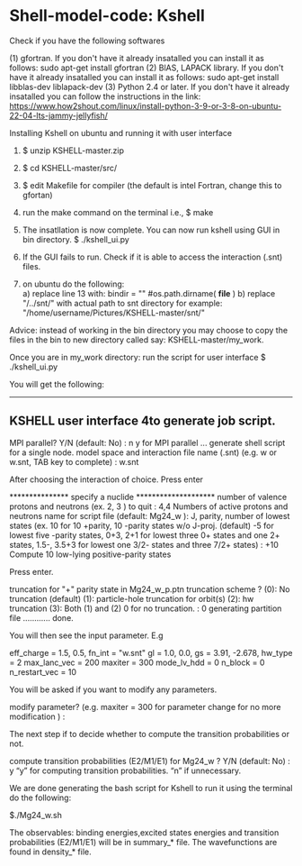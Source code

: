 #  Shell-model-code: Kshell

Check if you have the following softwares

(1) gfortran. If you don't have it already insatalled you can install it as follows: sudo apt-get install gfortran
(2) BlAS, LAPACK library. If you don't have it already insatalled you can install it as follows: sudo apt-get install libblas-dev liblapack-dev
(3) Python 2.4 or later. If you don't have it already insatalled you can follow the instructions in the link: https://www.how2shout.com/linux/install-python-3-9-or-3-8-on-ubuntu-22-04-lts-jammy-jellyfish/

 Installing Kshell on ubuntu and running it with user interface
 1) $ unzip KSHELL-master.zip
 2) $ cd KSHELL-master/src/
 3) $ edit Makefile for compiler (the default is intel Fortran, change this to gfortan)
 4) run the make command on the terminal i.e., $ make
 5) The insatllation is now complete. You can now run kshell using GUI in bin directory. $ ./kshell_ui.py 
 
 6) If the GUI fails to run. Check if it is able to access the interaction (.snt) files.
 7) on ubuntu do the following:  
    a) replace line 13 with:  bindir = "" #os.path.dirname( __file__ )
    b) replace "/../snt/" with actual path to snt directory for example: "/home/username/Pictures/KSHELL-master/snt/"

 Advice: instead of working in the bin directory you may choose to copy the files in the bin to new directory called say: KSHELL-master/my_work.
 
 Once you are in my_work directory: run the script for user interface $ ./kshell_ui.py
 
 You will get the following:
 
 -----------------------------
KSHELL user interface
4to generate job script.
-----------------------------
MPI parallel?
Y/N (default:
No) :
n
y for MPI parallel
... generate shell script for a single node.
model space and interaction file name (.snt)
(e.g.
w or w.snt, TAB key to complete) :
w.snt

After choosing the interaction of choice. Press enter

*************** specify a nuclide ********************
number of valence protons and neutrons
(ex.
2, 3 <CR>) <CR> to quit :
4,4
Numbers of active protons and neutrons
name for script file (default: Mg24_w ):
J, parity, number of lowest states
(ex. 10
for 10 +parity, 10 -parity states w/o J-proj. (default)
-5
for lowest five -parity states,
0+3, 2+1
for lowest three 0+ states and one 2+ states,
1.5-, 3.5+3 for lowest one 3/2- states and three 7/2+ states) :
+10
Compute 10 low-lying positive-parity states

Press enter. 

truncation for "+" parity state in Mg24_w_p.ptn
truncation scheme ?
(0): No truncation (default)
(1): particle-hole truncation for orbit(s)
(2): hw truncation
(3): Both (1) and (2)
0 for no truncation.
: 0
generating partition file ............ done.

You will then see the input parameter. E.g

eff_charge = 1.5, 0.5,
fn_int = "w.snt"
gl = 1.0, 0.0,
gs = 3.91, -2.678,
hw_type = 2
max_lanc_vec = 200
maxiter = 300
mode_lv_hdd = 0
n_block = 0
n_restart_vec = 10

You will be asked if you want to modify any parameters.

modify parameter?
(e.g. maxiter = 300 for parameter change
<CR>
for no more modification ) :

The next step if to decide whether to compute the transition probabilities or not.

compute transition probabilities (E2/M1/E1) for
Mg24_w ? Y/N (default: No) :
y
“y” for computing transition probabilities. “n” if unnecessary.

We are done generating the bash script for Kshell to run it using the terminal do the following:

$./Mg24_w.sh

The observables: binding energies,excited states energies and transition probabilities (E2/M1/E1) will be in summary_* file.
The wavefunctions are found in density_*  file.
